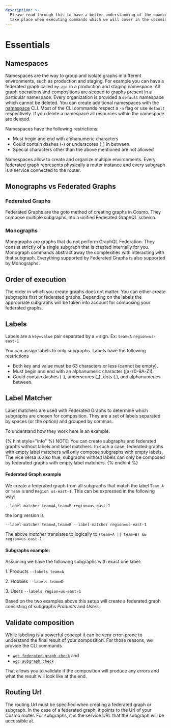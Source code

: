 ```yaml
---
description: >-
  Please read through this to have a better understanding of the nuances that
  take place when executing commands which we will cover in the upcoming pages.
---
```


# Essentials

## Namespaces

Namespaces are the way to group and isolate graphs in different environments, such as production and staging. For example you can have a federated graph called `my-api` in a production and staging namespace. All graph operations and compositions are scoped to graphs present in a particular namespace. Every organization is provided a `default` namespace which cannot be deleted. You can create additional namespaces with the [namespace](namespace/) CLI. Most of the CLI commands respect a `-n` flag or use `default` respectively. If you delete a namespace all resources within the namespace are deleted.

Namespaces have the following restrictions:

* Must begin and end with alphanumeric characters
* Could contain dashes (-) or underscores (\_) in between.
* Special characters other than the above mentioned are not allowed

Namespaces allow to create and organize multiple environments. Every federated graph represents physically a router instance and every subgraph is a service connected to the router.

## Monographs vs Federated Graphs

### Federated Graphs

Federated Graphs are the goto method of creating graphs in Cosmo. They compose multiple subgraphs into a unified Federated GraphQL schema.&#x20;

### Monographs

Monographs are graphs that do not perform GraphQL Federation. They consist strictly of a single subgraph that is created internally for you. Monograph commands abstract away the complexities with interacting with that subgraph. Everything supported by Federated Graphs is also supported by Monographs.

## Order of execution

The order in which you create graphs does not matter. You can either create subgraphs first or federated graphs. Depending on the labels the appropriate subgraphs will be taken into account for composing your federated graphs.

## Labels

Labels are a `key=value` pair separated by a **`=`** sign. Ex: `team=A` `region=us-east-1`

You can assign labels to only subgraphs. Labels have the following restrictions

* Both key and value must be 63 characters or less (cannot be empty).
* Must begin and end with an alphanumeric character (\[a-z0-9A-Z]).
* Could contain dashes (-), underscores (\_), dots (.), and alphanumerics between.

## Label Matcher

Label matchers are used with Federated Graphs to determine which subgraphs are chosen for composition. They are a set of labels separated by spaces (or the option) and grouped by commas.

To understand how they work here is an example.

{% hint style="info" %}
NOTE: You can create subgraphs and federated graphs without labels and label matchers. In such a case, federated graphs with empty label matchers will only compose subgraphs with empty labels. The vice versa is also true, subgraphs without labels can only be composed by federated graphs with empty label matchers.
{% endhint %}

#### Federated Graph example

We create a federated graph from all subgraphs that match the label `Team A` or `Team B` and `Region us-east-1`. This can be expressed in the following way:

`--label-matcher team=A,team=B region=us-east-1`&#x20;

the long version is

`--label-matcher team=A,team=B --label-matcher region=us-east-1`&#x20;

The above _matcher_ translates to logically to `(team=A || team=B) && region=us-east-1`

#### Subgraphs example:

Assuming we have the following subgraphs with exact one label:

1\. Products `--labels team=A`

2\. Hobbies `--labels team=D`

3\. Users `--labels region=us-east-1`

Based on the two examples above this setup will create a federated graph consisting of subgraphs _Products_ and _Users_.

## Validate composition

While labeling is a powerful concept it can be very error-prone to understand the final result of your composition. For those reasons, we provide the CLI commands

* [`wgc federated-graph check`](federated-graph/check.md) and
* [`wgc subgraph check`](subgraph/check.md)

That allows you to validate if the composition will produce any errors and what the result will look like at the end.&#x20;

## Routing Url

The routing Url must be specified when creating a federated graph or subgraph. In the case of a federated graph, it points to the Url of your Cosmo router. For subgraphs, it is the service URL that the subgraph will be accessible at.
